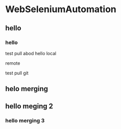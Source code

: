 ﻿# WebSeleniumAutomation
## hello
### hello

test pull
abod
hello local

remote

test pull git


## helo merging
## hello meging 2

### hello merging 3 
